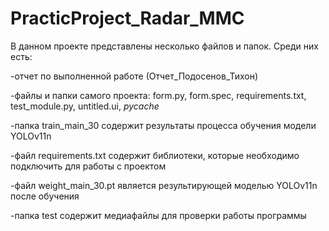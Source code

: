 # PracticProject_Radar_MMC
В данном проекте представлены несколько файлов и папок. Среди них есть:

-отчет по выполненной работе (Отчет_Подосенов_Тихон)

-файлы и папки самого проекта: form.py, form.spec, requirements.txt, test_module.py, untitled.ui, _pycache_

-папка train_main_30 содержит результаты процесса обучения модели YOLOv11n

-файл requirements.txt содержит библиотеки, которые необходимо подключить для работы с проектом

-файл weight_main_30.pt является результирующей моделью YOLOv11n после обучения

-папка test содержит медиафайлы для проверки работы программы
